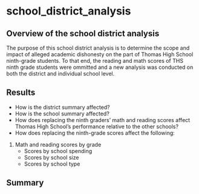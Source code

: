 # school_district_analysis

## Overview of the school district analysis
The purpose of this school district analysis is to determine the scope and impact of alleged academic dishonesty on the part of Thomas High School ninth-grade students. To that end, the reading and math scores of THS ninth grade students were ommitted and a new analysis was conducted on both the district and individual school level.

## Results

- How is the district summary affected?
- How is the school summary affected?
- How does replacing the ninth graders’ math and reading scores affect Thomas High School’s performance relative to the other schools?
- How does replacing the ninth-grade scores affect the following:
1. Math and reading scores by grade
    - Scores by school spending
    - Scores by school size
    - Scores by school type






## Summary
